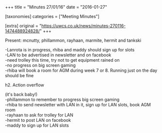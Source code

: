 +++
title = "Minutes 27/01/16"
date = "2016-01-27"

[taxonomies]
categories = ["Meeting Minutes"]

[extra]
original = "https://uwcs.co.uk/news/minutes-270116-1474488924828/"
+++

Present: mcnutty, phillammon, rayhaan, marmite, hermit and tankski

\-Lanrota is in progress, rhiba and maddy should sign up for slots  
\-LAN to be advertised in newsletter and on facebook  
\-need trolley this time, try not to get equipment rained on  
\-no progress on big screen gaming  
\-rhiba will book a room for AGM during week 7 or 8. Running just on the day should be fine

h2. Action overflow

(it's back baby\!)  
\-phillammon to remember to progress big screen gaming  
\-rhiba to send newsletter with LAN in it, sign up for LAN slots, book AGM room  
\-rayhaan to ask for trolley for LAN  
\-hermit to post LAN on facebook  
\-maddy to sign up for LAN slots

